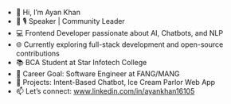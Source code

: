 - 👋 Hi, I’m Ayan Khan
- 👀 🎙️ Speaker | Community Leader
- 💻 Frontend Developer passionate about AI, Chatbots, and NLP
- 🌐 Currently exploring full-stack development and open-source contributions
- 📚 BCA Student at Star Infotech College
- 🚀 Career Goal: Software Engineer at FANG/MANG
- 🎯 Projects: Intent-Based Chatbot, Ice Cream Parlor Web App
- 📫 Let’s connect: www.linkedin.com/in/ayankhan16105


  
  

<!---
Ayan16105/Ayan16105 is a ✨ special ✨ repository because its `README.md` (this file) appears on your GitHub profile.
You can click the Preview link to take a look at your changes.
--->
